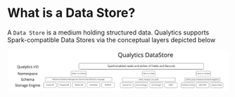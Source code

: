 # What is a Data Store?

A `Data Store` is a medium holding structured data. Qualytics supports Spark-compatible Data Stores via the conceptual layers depicted below

![Screenshot](../assets/what-is/qualytics-architecture.png)